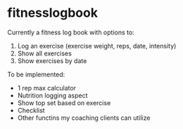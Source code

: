 ﻿# fitnesslogbook
Currently a fitness log book with options to:
1. Log an exercise (exercise weight, reps, date, intensity) 
2. Show all exercises 
3. Show exercises by date 

To be implemented:
- 1 rep max calculator 
- Nutrition logging aspect
- Show top set based on exercise
- Checklist 
- Other functins my coaching clients can utilize 
